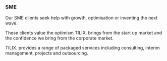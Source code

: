 ### SME

Our SME clients seek help with growth, optimisation or inventing the next wave.

These clients value the optimism TILIX. brings from the start up market and the confidence we bring from the corporate market.

TILIX. provides a range of packaged services including consulting, interim management, projects and outsourcing.